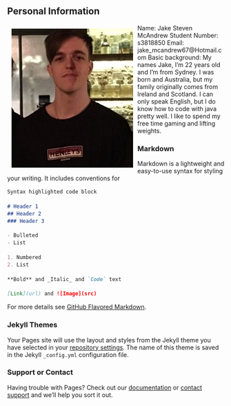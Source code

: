 ## Personal Information
<img src="yes.jpg"  style="float:left; padding: 10px">
Name: Jake Steven McAndrew  
Student Number: s3818850  
Email: jake_mcandrew67@Hotmail.com 
Basic background: My names Jake, I’m 22 years old and I’m from Sydney. I was born and Australia, but my family originally comes from Ireland and Scotland. I can only speak English, but I do know how to code with java pretty well. I like to spend my free time gaming and lifting weights.  



### Markdown

Markdown is a lightweight and easy-to-use syntax for styling your writing. It includes conventions for

```markdown
Syntax highlighted code block

# Header 1
## Header 2
### Header 3

- Bulleted
- List

1. Numbered
2. List

**Bold** and _Italic_ and `Code` text

[Link](url) and ![Image](src)
```

For more details see [GitHub Flavored Markdown](https://guides.github.com/features/mastering-markdown/).

### Jekyll Themes

Your Pages site will use the layout and styles from the Jekyll theme you have selected in your [repository settings](https://github.com/JakeMcAndrew221/JakeMcAndrew221.github.io/settings). The name of this theme is saved in the Jekyll `_config.yml` configuration file.

### Support or Contact

Having trouble with Pages? Check out our [documentation](https://help.github.com/categories/github-pages-basics/) or [contact support](https://github.com/contact) and we’ll help you sort it out.
